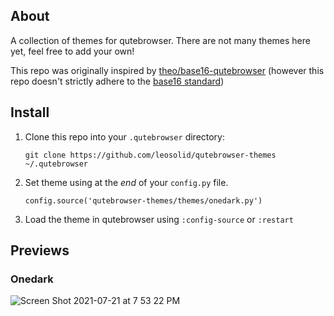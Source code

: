 ## About
A collection of themes for qutebrowser. There are not many themes here yet, feel free to add your own!

This repo was originally inspired by [theo/base16-qutebrowser](https://github.com/theova/base16-qutebrowser) (however this repo doesn't strictly adhere to the [base16 standard](https://github.com/chriskempson/base16/blob/master/styling.md))

## Install

1. Clone this repo into your `.qutebrowser` directory:

   ```
   git clone https://github.com/leosolid/qutebrowser-themes ~/.qutebrowser
   ```
   
2. Set theme using at the _end_ of your `config.py` file.
   
   ```
   config.source('qutebrowser-themes/themes/onedark.py')
   ```
3. Load the theme in qutebrowser using `:config-source` or `:restart`

## Previews

### Onedark

![Screen Shot 2021-07-21 at 7 53 22 PM](https://user-images.githubusercontent.com/13348080/126584037-8a64e2f2-7edc-4f54-b736-911a0bcdc848.png)
